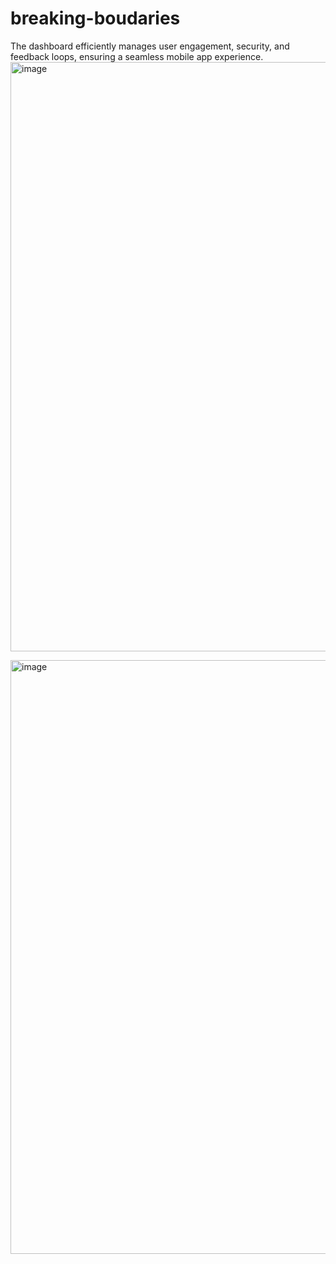 # breaking-boudaries
The dashboard efficiently manages user engagement, security, and feedback loops, ensuring a seamless mobile app experience.
<img width="943" alt="image" src="https://github.com/hassanzafarr/breaking-boudaries/assets/61226227/a6d8c7bb-3ab0-4326-98e0-f0fbc839af31">


<img width="950" alt="image" src="https://github.com/hassanzafarr/breaking-boudaries/assets/61226227/1c63ddf8-761b-4682-963f-386561ccf0db">
